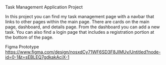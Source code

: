 Task Management Application Project

In this project you can find my task management page with a navbar that links to other pages within the main page. There are cards on the main page, dashboard, and details page. From the dashboard you can add a new task. You can also find a login page that includes a registration portion at the bottom of the page. 

Figma Prototype https://www.figma.com/design/nosxdCy71WF6SD3F8JIMUv/Untitled?node-id=0-1&t=sEBLEQ7gdkakAciX-1